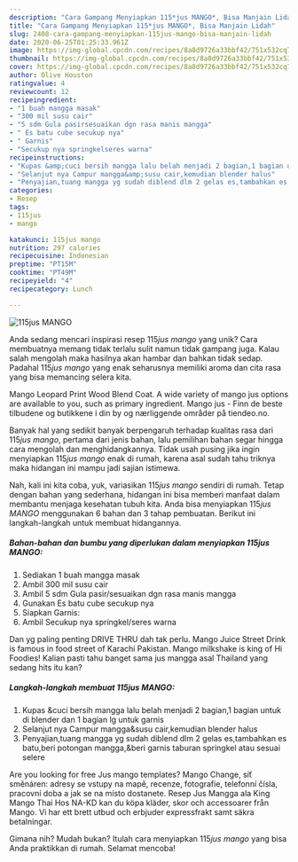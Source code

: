 ```yaml
---
description: "Cara Gampang Menyiapkan 115*jus MANGO*, Bisa Manjain Lidah"
title: "Cara Gampang Menyiapkan 115*jus MANGO*, Bisa Manjain Lidah"
slug: 2408-cara-gampang-menyiapkan-115jus-mango-bisa-manjain-lidah
date: 2020-06-25T01:25:33.961Z
image: https://img-global.cpcdn.com/recipes/8a8d9726a33bbf42/751x532cq70/115jus-mango-foto-resep-utama.jpg
thumbnail: https://img-global.cpcdn.com/recipes/8a8d9726a33bbf42/751x532cq70/115jus-mango-foto-resep-utama.jpg
cover: https://img-global.cpcdn.com/recipes/8a8d9726a33bbf42/751x532cq70/115jus-mango-foto-resep-utama.jpg
author: Olive Houston
ratingvalue: 4
reviewcount: 12
recipeingredient:
- "1 buah mangga masak"
- "300 mil susu cair"
- "5 sdm Gula pasirsesuaikan dgn rasa manis mangga"
- " Es batu cube secukup nya"
- " Garnis"
- "Secukup nya springkelseres warna"
recipeinstructions:
- "Kupas &amp;cuci bersih mangga lalu belah menjadi 2 bagian,1 bagian untuk di blender dan 1 bagian lg untuk garnis"
- "Selanjut nya Campur mangga&amp;susu cair,kemudian blender halus"
- "Penyajian,tuang mangga yg sudah diblend dlm 2 gelas es,tambahkan es batu,beri potongan mangga,&amp;beri garnis taburan springkel atau sesuai selere"
categories:
- Resep
tags:
- 115jus
- mango

katakunci: 115jus mango 
nutrition: 297 calories
recipecuisine: Indonesian
preptime: "PT15M"
cooktime: "PT49M"
recipeyield: "4"
recipecategory: Lunch

---
```



![115*jus MANGO*](https://img-global.cpcdn.com/recipes/8a8d9726a33bbf42/751x532cq70/115jus-mango-foto-resep-utama.jpg)

Anda sedang mencari inspirasi resep 115*jus mango* yang unik? Cara membuatnya memang tidak terlalu sulit namun tidak gampang juga. Kalau salah mengolah maka hasilnya akan hambar dan bahkan tidak sedap. Padahal 115*jus mango* yang enak seharusnya memiliki aroma dan cita rasa yang bisa memancing selera kita.

Mango Leopard Print Wood Blend Coat. A wide variety of mango jus options are available to you, such as primary ingredient. Mango jus - Finn de beste tilbudene og butikkene i din by og nærliggende områder på tiendeo.no.

Banyak hal yang sedikit banyak berpengaruh terhadap kualitas rasa dari 115*jus mango*, pertama dari jenis bahan, lalu pemilihan bahan segar hingga cara mengolah dan menghidangkannya. Tidak usah pusing jika ingin menyiapkan 115*jus mango* enak di rumah, karena asal sudah tahu triknya maka hidangan ini mampu jadi sajian istimewa.


Nah, kali ini kita coba, yuk, variasikan 115*jus mango* sendiri di rumah. Tetap dengan bahan yang sederhana, hidangan ini bisa memberi manfaat dalam membantu menjaga kesehatan tubuh kita. Anda bisa menyiapkan 115*jus MANGO* menggunakan 6 bahan dan 3 tahap pembuatan. Berikut ini langkah-langkah untuk membuat hidangannya.

<!--inarticleads1-->

##### Bahan-bahan dan bumbu yang diperlukan dalam menyiapkan 115*jus MANGO*:

1. Sediakan 1 buah mangga masak
1. Ambil 300 mil susu cair
1. Ambil 5 sdm Gula pasir/sesuaikan dgn rasa manis mangga
1. Gunakan  Es batu cube secukup nya
1. Siapkan  Garnis:
1. Ambil Secukup nya springkel/seres warna


Dan yg paling penting DRIVE THRU dah tak perlu. Mango Juice Street Drink is famous in food street of Karachi Pakistan. Mango milkshake is king of Hi Foodies! Kalian pasti tahu banget sama jus mangga asal Thailand yang sedang hits itu kan? 

<!--inarticleads2-->

##### Langkah-langkah membuat 115*jus MANGO*:

1. Kupas &amp;cuci bersih mangga lalu belah menjadi 2 bagian,1 bagian untuk di blender dan 1 bagian lg untuk garnis
1. Selanjut nya Campur mangga&amp;susu cair,kemudian blender halus
1. Penyajian,tuang mangga yg sudah diblend dlm 2 gelas es,tambahkan es batu,beri potongan mangga,&amp;beri garnis taburan springkel atau sesuai selere


Are you looking for free Jus mango templates? Mango Change, síť směnáren: adresy se vstupy na mapě, recenze, fotografie, telefonní čísla, pracovní doba a jak se na místo dostanete. Resep Jus Mangga ala King Mango Thai Hos NA-KD kan du köpa kläder, skor och accessoarer från Mango. Vi har ett brett utbud och erbjuder expressfrakt samt säkra betalningar. 

Gimana nih? Mudah bukan? Itulah cara menyiapkan 115*jus mango* yang bisa Anda praktikkan di rumah. Selamat mencoba!
